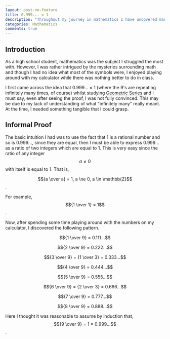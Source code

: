 ```yaml
---
layout: post-no-feature
title: 0.999... = 1
description: "Throughout my journey in mathematics I have uncovered many surprising details about our reality. One of my first revelations was that 0.999... and 1 represent the same number"
categories: Mathematics
comments: true
---
```

## Introduction

As a high school student, mathematics was the subject I struggled the most with. However, I was rather intrigued by the mysteries surrounding math and though I had no idea what most of the symbols were, I enjoyed playing around with my calculator while there was nothing better to do in class. 

I first came across the idea that 0.999... = 1 (where the 9's are repeating infinitely many times, of course) whilst studying [Geometric Series](http://mathworld.wolfram.com/GeometricSeries.html) and I must say, even after seeing the proof, I was not fully convinced. This may be due to my lack of understanding of what "infinitely many" really meant. At the time, I needed something tangible that I could grasp. 

## Informal Proof

The basic intuition I had was to use the fact that 1 is a rational number and so is 0.999..., since they are equal, then I must be able to express 0.999... as a ratio of two integers which are equal to 1. This is very easy since the ratio of any integer $$a \ne 0$$ with itself is equal to 1. That is, 

$${a \over a} = 1, a \ne 0, a \in \mathbb{Z}$$.

For example, $${1 \over 1} = 1$$.

Now, after spending some time playing around with the numbers on my calculator, I discovered the following pattern.

$${1 \over 9} = 0.111...$$

$${2 \over 9} = 0.222...$$

$${3 \over 9} = {1 \over 3} = 0.333...$$

$${4 \over 9} = 0.444...$$

$${5 \over 9} = 0.555...$$

$${6 \over 9} = {2 \over 3} = 0.666...$$

$${7 \over 9} = 0.777...$$

$${8 \over 9} = 0.888...$$

Here I thought it was reasonable to assume by induction that,
$${9 \over 9} = 1 = 0.999...$$.
